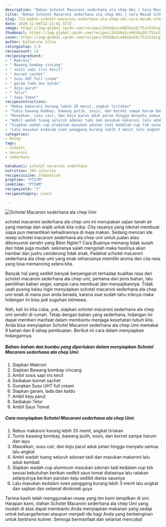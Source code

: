 ```yaml
---
description: "Bahan Schotel Macaroni sederhana ala chep Umi | Cara Masak Schotel Macaroni sederhana ala chep Umi Yang Paling Enak"
title: "Bahan Schotel Macaroni sederhana ala chep Umi | Cara Masak Schotel Macaroni sederhana ala chep Umi Yang Paling Enak"
slug: 722-bahan-schotel-macaroni-sederhana-ala-chep-umi-cara-masak-schotel-macaroni-sederhana-ala-chep-umi-yang-paling-enak
date: 2020-11-04T22:15:01.577Z
image: https://img-global.cpcdn.com/recipes/2b1b8a1ce6816a28/751x532cq70/schotel-macaroni-sederhana-ala-chep-umi-foto-resep-utama.jpg
thumbnail: https://img-global.cpcdn.com/recipes/2b1b8a1ce6816a28/751x532cq70/schotel-macaroni-sederhana-ala-chep-umi-foto-resep-utama.jpg
cover: https://img-global.cpcdn.com/recipes/2b1b8a1ce6816a28/751x532cq70/schotel-macaroni-sederhana-ala-chep-umi-foto-resep-utama.jpg
author: Katharine Silva
ratingvalue: 3.8
reviewcount: 14
recipeingredient:
- " Makroni"
- " Bawang bombay cincang"
- " sosis sapi iris kecil"
- " kornet sachet"
- " Susu UHT full cream"
- " garam lada dan kaldu"
- " keju parut"
- " Telur"
- " Saus Tomat"
recipeinstructions:
- "Rebus makaroni kurang lebih 20 menit, angkat tiriskan"
- "Tumis bawang bombay, bawang putih, sosis, dan kornet sampe harum dan layu"
- "Masukkan, susu cair, dan keju parut aduk pelan hingga menyatu semua lalu angkat"
- "Ambil wadah tuang seluruh adonan tadi dan masukan makaroni lalu aduk kembali"
- "Siapkan wadah cup aluminum masukan adonan tadi kedalam cup tsb sesuai kebutuhan berikan sedikit saus tomat diatasnya lalu ratakan selanjutnya berikan parutan keju sedikit diatas sausnya"
- "Lalu masukan kedalam oven panggang kurang lebih 3 menit lalu angkat dan sajikan dan selamat dinikmati guys"
categories:
- Resep
tags:
- schotel
- macaroni
- sederhana

katakunci: schotel macaroni sederhana 
nutrition: 265 calories
recipecuisine: Indonesian
preptime: "PT17M"
cooktime: "PT59M"
recipeyield: "1"
recipecategory: Lunch

---
```



![Schotel Macaroni sederhana ala chep Umi](https://img-global.cpcdn.com/recipes/2b1b8a1ce6816a28/751x532cq70/schotel-macaroni-sederhana-ala-chep-umi-foto-resep-utama.jpg)


schotel macaroni sederhana ala chep umi ini merupakan sajian tanah air yang mantap dan wajib untuk kita coba. Cita rasanya yang nikmat membuat siapa pun menantikan kehadirannya di meja makan.
Sedang mencari ide resep schotel macaroni sederhana ala chep umi untuk jualan atau dikonsumsi sendiri yang Bikin Ngiler? Cara Buatnya memang tidak susah dan tidak juga mudah. sekiranya salah mengolah maka hasilnya akan hambar dan justru cenderung tidak enak. Padahal schotel macaroni sederhana ala chep umi yang enak seharusnya memiliki aroma dan cita rasa yang bisa memancing selera kita.

Banyak hal yang sedikit banyak berpengaruh terhadap kualitas rasa dari schotel macaroni sederhana ala chep umi, pertama dari jenis bahan, lalu pemilihan bahan segar, sampai cara membuat dan menyajikannya. Tidak usah pusing kalau ingin menyiapkan schotel macaroni sederhana ala chep umi enak di mana pun anda berada, karena asal sudah tahu triknya maka hidangan ini bisa jadi suguhan istimewa.




Nah, kali ini kita coba, yuk, siapkan schotel macaroni sederhana ala chep umi sendiri di rumah. Tetap dengan bahan yang sederhana, hidangan ini dapat memberi manfaat dalam membantu menjaga kesehatan tubuh kita. Anda bisa menyiapkan Schotel Macaroni sederhana ala chep Umi memakai 9 bahan dan 6 tahap pembuatan. Berikut ini cara dalam menyiapkan hidangannya.

<!--inarticleads1-->

##### Bahan-bahan dan bumbu yang diperlukan dalam menyiapkan Schotel Macaroni sederhana ala chep Umi:

1. Siapkan  Makroni
1. Siapkan  Bawang bombay cincang
1. Ambil  sosis sapi iris kecil
1. Sediakan  kornet sachet
1. Gunakan  Susu UHT full cream
1. Siapkan  garam, lada dan kaldu
1. Ambil  keju parut
1. Sediakan  Telur
1. Ambil  Saus Tomat




<!--inarticleads2-->

##### Cara menyiapkan Schotel Macaroni sederhana ala chep Umi:

1. Rebus makaroni kurang lebih 20 menit, angkat tiriskan
1. Tumis bawang bombay, bawang putih, sosis, dan kornet sampe harum dan layu
1. Masukkan, susu cair, dan keju parut aduk pelan hingga menyatu semua lalu angkat
1. Ambil wadah tuang seluruh adonan tadi dan masukan makaroni lalu aduk kembali
1. Siapkan wadah cup aluminum masukan adonan tadi kedalam cup tsb sesuai kebutuhan berikan sedikit saus tomat diatasnya lalu ratakan selanjutnya berikan parutan keju sedikit diatas sausnya
1. Lalu masukan kedalam oven panggang kurang lebih 3 menit lalu angkat dan sajikan dan selamat dinikmati guys




Terima kasih telah menggunakan resep yang tim kami tampilkan di sini. Harapan kami, olahan Schotel Macaroni sederhana ala chep Umi yang mudah di atas dapat membantu Anda menyiapkan makanan yang sedap untuk keluarga/teman ataupun menjadi ide bagi Anda yang berkeinginan untuk berbisnis kuliner. Semoga bermanfaat dan selamat mencoba!
